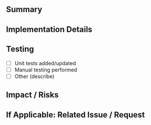 ## Summary
<!-- Briefly describe the new feature or enhancement -->

## Implementation Details
<!-- Key points about what was added or changed -->

## Testing
- [ ] Unit tests added/updated
- [ ] Manual testing performed
- [ ] Other (describe)

## Impact / Risks
<!-- Any potential risks, migrations, or breaking changes -->

## If Applicable: Related Issue / Request
<!-- Link to related issue, user story, or ticket -->
